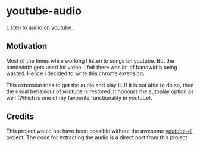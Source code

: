# youtube-audio
Listen to audio on youtube.

## Motivation
Most of the times while working I listen to songs on youtube. But the bandwidth gets used for video.
I felt there was lot of bandwidth being wasted. Hence I decided to write this chrome extension.

This extension tries to get the audio and play it. If it is not able to do so, then the usual behaviour of youtube is 
restored. It honours the autoplay option as well (Which is one of my favourite functionality in youtube).

## Credits
This project would not have been possible without the awesome [youtube-dl](https://github.com/rg3/youtube-dl) project.
The code for extracting the audio is a direct port from this project.
